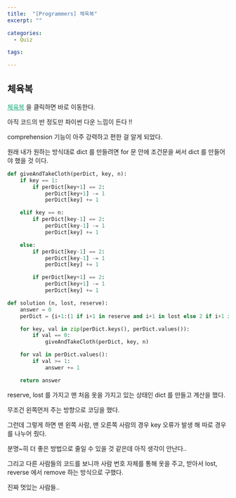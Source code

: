 ```yaml
---
title:  "[Programmers] 체육복"
excerpt: ""

categories:
  - Quiz

tags:

---
```


## 체육복

<a href="https://programmers.co.kr/learn/courses/30/lessons/42862" style="color:#0FA678" target="_blank">체육복</a> 을 클릭하면 바로 이동한다.

아직 코드의 반 정도만 파이썬 다운 느낌이 든다 !!

comprehension 기능이 아주 강력하고 편한 걸 알게 되었다.

원래 내가 원하는 방식대로 dict 를 만들려면 for 문 안에 조건문을 써서 dict 를 만들어야 했을 것 이다.

```python
def giveAndTakeCloth(perDict, key, n):
	if key == 1:
		if perDict[key+1] == 2:
			perDict[key+1] -= 1
			perDict[key] += 1

	elif key == n:
		if perDict[key-1] == 2:
			perDict[key-1] -= 1
			perDict[key] += 1

	else:
		if perDict[key-1] == 2:
			perDict[key-1] -= 1
			perDict[key] += 1

		if perDict[key+1] == 2:
			perDict[key+1] -= 1
			perDict[key] += 1

def solution (n, lost, reserve):
	answer = 0
	perDict = {i+1:(1 if i+1 in reserve and i+1 in lost else 2 if i+1 in reserve else 0 if i+1 in lost else 1) for i in range(n)}

	for key, val in zip(perDict.keys(), perDict.values()):
		if val == 0:
			giveAndTakeCloth(perDict, key, n)

	for val in perDict.values():
		if val >= 1:
			answer += 1

	return answer
```

reserve, lost 를 가지고 맨 처음 옷을 가지고 있는 상태인 dict 를 만들고 계산을 했다.

무조건 왼쪽먼저 주는 방향으로 코딩을 했다.

그런데 그렇게 하면 맨 왼쪽 사람, 맨 오른쪽 사람의 경우 key 오류가 발생 해 따로 경우를 나누어 줬다.

분명~히 더 좋은 방법으로 줄일 수 있을 것 같은데 아직 생각이 안난다..

그리고 다른 사람들의 코드를 보니까 사람 번호 자체를 통해 옷을 주고, 받아서 lost, reverse 에서 remove 하는 방식으로 구했다.

진짜 멋있는 사람들..